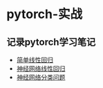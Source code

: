 # pytorch-实战
## 记录pytorch学习笔记
- [简单线性回归](https://nbviewer.jupyter.org/github/computerManAlan/pytorchLearning/blob/master/pytorch%E5%AD%A6%E4%B9%A0%EF%BC%88%E7%A5%9E%E7%BB%8F%E7%BD%91%E7%BB%9C%E7%BA%BF%E6%80%A7%E5%9B%9E%E5%BD%92%EF%BC%89.ipynb) 
- [神经网络线性回归](https://nbviewer.jupyter.org/github/computerManAlan/pytorchLearning/blob/master/pytorch%E5%AD%A6%E4%B9%A0%EF%BC%88%E7%A5%9E%E7%BB%8F%E7%BD%91%E7%BB%9C%E7%BA%BF%E6%80%A7%E5%9B%9E%E5%BD%92%EF%BC%89.ipynb) 
- [神经网络分类问题](https://nbviewer.jupyter.org/github/computerManAlan/pytorchLearning/blob/master/pytorch%EF%BC%88%E7%A5%9E%E7%BB%8F%E7%BD%91%E7%BB%9C%E5%88%86%E7%B1%BB%E4%BB%BB%E5%8A%A1%EF%BC%89%20.ipynb) 
